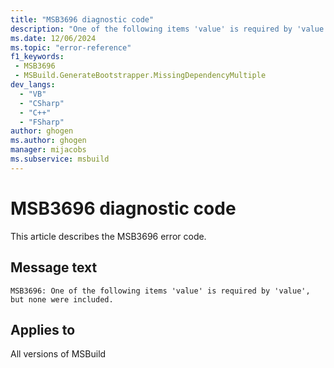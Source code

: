 ```yaml
---
title: "MSB3696 diagnostic code"
description: "One of the following items 'value' is required by 'value', but none were included."
ms.date: 12/06/2024
ms.topic: "error-reference"
f1_keywords:
 - MSB3696
 - MSBuild.GenerateBootstrapper.MissingDependencyMultiple
dev_langs:
  - "VB"
  - "CSharp"
  - "C++"
  - "FSharp"
author: ghogen
ms.author: ghogen
manager: mijacobs
ms.subservice: msbuild
---
```


# MSB3696 diagnostic code

<!-- :::ErrorDefinitionDescription::: -->
<!-- :::editable-content name="introDescription"::: -->
This article describes the MSB3696 error code.
<!-- :::editable-content-end::: -->

## Message text

```output
MSB3696: One of the following items 'value' is required by 'value', but none were included.
```

<!-- :::editable-content name="postOutputDescription"::: -->
<!--
{StrBegin="MSB3696: "}
-->
<!-- :::editable-content-end::: -->
<!-- :::ErrorDefinitionDescription-end::: -->

## Applies to

All versions of MSBuild
